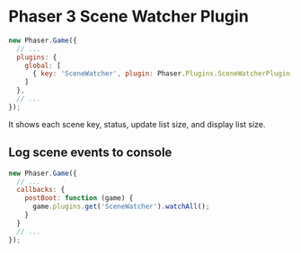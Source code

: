 Phaser 3 Scene Watcher Plugin
=============================

```javascript
new Phaser.Game({
  // ...
  plugins: {
    global: [
      { key: 'SceneWatcher', plugin: Phaser.Plugins.SceneWatcherPlugin, start: true }
    ]
  },
  // ...
});
```

It shows each scene key, status, update list size, and display list size.

Log scene events to console
---------------------------

```javascript
new Phaser.Game({
  // ...
  callbacks: {
    postBoot: function (game) {
      game.plugins.get('SceneWatcher').watchAll();
    }
  }
  // ...
});
```
